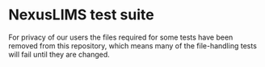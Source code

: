 # NexusLIMS test suite

For privacy of our users the files required for some tests
have been removed from this repository, which means many
of the file-handling tests will fail until they are changed.
